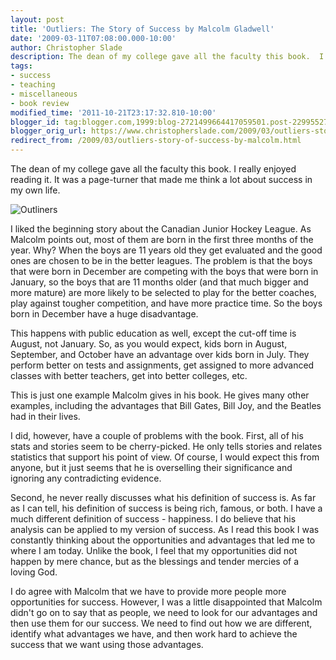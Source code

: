 ```yaml
---
layout: post
title: 'Outliers: The Story of Success by Malcolm Gladwell'
date: '2009-03-11T07:08:00.000-10:00'
author: Christopher Slade
description: The dean of my college gave all the faculty this book.  I really enjoyed reading it.  It was a page turner that made me think a lot about success in my own life.
tags:
- success
- teaching
- miscellaneous
- book review
modified_time: '2011-10-21T23:17:32.810-10:00'
blogger_id: tag:blogger.com,1999:blog-2721499664417059501.post-2299552751817337022
blogger_orig_url: https://www.christopherslade.com/2009/03/outliers-story-of-success-by-malcolm.html
redirect_from: /2009/03/outliers-story-of-success-by-malcolm.html
---
```


The dean of my college gave all the faculty this book.  I really enjoyed reading it.  It was a page-turner that made me think a lot about success in my own life.

![Outliners](http://ecx.images-amazon.com/images/I/311wpZadB2L._SL500_AA300_.jpg)

I liked the beginning story about the Canadian Junior Hockey League.  As Malcolm points out, most of them are born in the first three months of the year.  Why? When the boys are 11 years old they get evaluated and the good ones are chosen to be in the better leagues.  The problem is that the boys that were born in December are competing with the boys that were born in January, so the boys that are 11 months older (and that much bigger and more mature) are more likely to be selected to play for the better coaches, play against tougher competition, and have more practice time. So the boys born in December have a huge disadvantage.

This happens with public education as well, except the cut-off time is August, not January.  So, as you would expect, kids born in August, September, and October have an advantage over kids born in July.  They perform better on tests and assignments, get assigned to more advanced classes with better teachers, get into better colleges, etc.

This is just one example Malcolm gives in his book.  He gives many other examples, including the advantages that  Bill Gates, Bill Joy, and the Beatles had in their lives.

I did, however, have a couple of problems with the book.  First, all of his stats and stories seem to be cherry-picked.  He only tells stories and relates statistics that support his point of view. Of course, I would expect this from anyone, but it just seems that he is overselling their significance and ignoring any contradicting evidence.

Second, he never really discusses what his definition of success is.  As far as I can tell, his definition of success is being rich, famous, or both.  I have a much different definition of success - happiness.  I do believe that his analysis can be applied to my version of success.  As I read this book I was constantly thinking about the opportunities and advantages that led me to where I am today.  Unlike the book, I feel that my opportunities did not happen by mere chance, but as the blessings and tender mercies of a loving God.

I do agree with Malcolm that we have to provide more people more opportunities for success.  However, I was a little disappointed that Malcolm didn't go on to say that as people, we need to look for our advantages and then use them for our success.  We need to find out how we are different, identify what advantages we have, and then work hard to achieve the success that we want using those advantages.